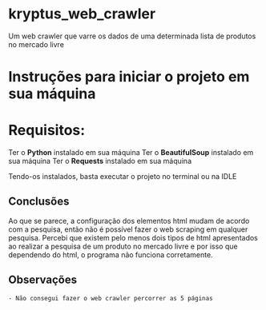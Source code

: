 # kryptus_web_crawler
Um web crawler que varre os dados de uma determinada lista de produtos no mercado livre

# Instruções para iniciar o projeto em sua máquina

# Requisitos: 
Ter o **Python** instalado em sua máquina
Ter o **BeautifulSoup** instalado em sua máquina
Ter o **Requests** instalado em sua máquina

Tendo-os instalados, basta executar o projeto no terminal ou na IDLE

## Conclusões 
 Ao que se parece, a configuração dos elementos html mudam de acordo com a pesquisa, então não é possível fazer o web scraping em qualquer pesquisa. Percebi que existem pelo menos dois tipos de html apresentados ao realizar a pesquisa de um produto no mercado livre e por isso que dependendo do html, o programa não funciona corretamente. 

## Observações
    - Não consegui fazer o web crawler percorrer as 5 páginas



